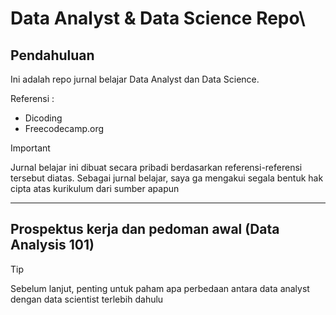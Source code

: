# Data Analyst & Data Science Repo\
## Pendahuluan
Ini adalah repo jurnal belajar Data Analyst dan Data Science.

Referensi :
* Dicoding
* Freecodecamp.org

> [!IMPORTANT]
> Jurnal belajar ini dibuat secara pribadi berdasarkan referensi-referensi tersebut diatas. Sebagai jurnal belajar, saya ga mengakui segala bentuk hak cipta atas kurikulum dari sumber apapun

---

## Prospektus kerja dan pedoman awal (Data Analysis 101)

> [!TIP]
> Sebelum lanjut, penting untuk paham apa perbedaan antara data analyst dengan data scientist terlebih dahulu
